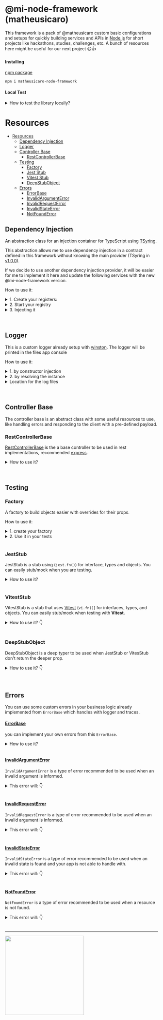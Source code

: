 # @mi-node-framework (matheusicaro)

This framework is a pack of @matheusicaro custom basic configurations and setups for quickly building services and APIs in [Node.js](https://nodejs.org/en) for short projects like hackathons, studies, challenges, etc.
A bunch of resources here might be useful for our next project 😃👍

#### Installing

[npm package](https://www.npmjs.com/package/matheusicaro-node-framework)

```
npm i matheusicaro-node-framework
```

#### Local Test

<details>
<summary>How to test the library locally?</summary>

<br>
1. in the library folder `mi-node-framework/`, run:
```terminal
npm i
npm run build
npm link
```

2. in the your project folder:
```terminal
npm uninstall matheusicaro-node-framework
npm link matheusicaro-node-framework
```
</details>

# Resources

- [Resources](#resources)
  - [Dependency Injection](#dependency-injection)
  - [Logger](#logger)
  - [Controller Base](#controller-base)
    - [RestControllerBase](#restcontrollerbase)
  - [Testing](#testing)
    - [Factory](#factory)
    - [Jest Stub](#jeststub)
    - [Vitest Stub](#viteststub)
    - [DeepStubObject](#deepstubobject)
  - [Errors](#errors)
    - [ErrorBase](#errorbase)
    - [InvalidArgumentError](#invalidargumenterror)
    - [InvalidRequestError](#invalidrequesterror)
    - [InvalidStateError](#invalidstateerror)
    - [NotFoundError](#notfounderror)

## Dependency Injection

An abstraction class for an injection container for TypeScript using [TSyring](https://github.com/microsoft/tsyringe).

This abstraction allows me to use dependency injection in a contract defined in this framework without knowing the main provider (TSyring in [v1.0.0](https://github.com/matheusicaro/matheusicaro-node-framework/releases/tag/1.0.0)).

If we decide to use another dependency injection provider, it will be easier for me to implement it here and update the following services with the new @mi-node-framework version.

How to use it:

<details><summary>1. Create your registers:</summary>

```typescript
function registerProviders(this: DependencyRegistry): void {
  this.container.register(ProviderTokens.MyProvider, {
    useValue: new MyProvider()
  });
}

export { registerProviders };
```
</details>

<details><summary>2. Start your registry</summary>

```typescript
import { DependencyRegistry } from 'matheusicaro-node-framework';

let dependencyRegistry: DependencyRegistry;

const getDependencyRegistryInstance = (): DependencyRegistry => {
  if (!dependencyRegistry) {
    dependencyRegistry = new DependencyRegistry([ registerProviders, ...and others]);
  }

  return dependencyRegistry;
};

export { getDependencyRegistryInstance };
```
</details>

<details><summary>3. Injecting it</summary>

```typescript
// application layer

import { inject } from 'matheusicaro-node-framework';

class MyController {
  constructor(
    @inject(ProviderTokens.MyProvider)
    private myProvider: MyProviderPort
  ) {}

  public handler(): Promise<void> {
    this.myProvider.run();
  }
}

export { MyController };
```

```typescript
// tests layer

describe('MyController', () => {
  const provider = getDependencyRegistryInstance().resolve(ProviderTokens.MyProvider);

  //...
});
```
</details>

<br>
<br>

## Logger

This is a custom logger already setup with [winston](https://github.com/winstonjs/winston#readme).
The logger will be printed in the files app console

How to use it:

<details><summary>1. by constructor injection</summary>

```typescript
import { DependencyInjectionTokens } from 'matheusicaro-node-framework';

class MyController {
  constructor(
    @inject(DependencyInjectionTokens.Logger)
    private logger: LoggerPort
  ) {}

  public handler(): Promise<void> {
    this.logger.info('trace handler');
  }
}
```
</details>

<details><summary>2. by resolving the instance</summary>

```typescript
  const logger = getDependencyRegistryInstance().resolve(ProviderTokens.MyProvider)

  logger.info(message)
  logger.info(message, { id: "...", status: "..." })

  logger.error(message)
  logger.error(message, { id: "...", status: "...", error })

  logger.exception(error): void;
```
</details>

<details><summary>Location for the log files</summary>

#### Files location:

- file: `logs/exceptions.log`

```
2024-11-27 14:47:58 [ ERROR ]==> uncaughtException: failed on starting the app Error: failed on starting the app
    at Timeout._onTimeout (/Users/matheus.icaro/DEVELOPMENT/repositories/test/mi-gateway-service/src/app.ts:41:9)
    at listOnTimeout (node:internal/timers:573:17)
    at processTimers (node:internal/timers:514:7)
```

- file: `logs/combined.log`

```
2024-11-27 14:50:53 [ ERROR ]==> {"message":"failed on starting the app","logData":{"trace_id":"fake_id","originalError":{"message":"its fail","stack":"Error: its fail\n    at Timeout._onTimeout (/Users/matheus.icaro/DEVELOPMENT/repositories/test/mi-gateway-service/src/app.ts:44:11)\n    at listOnTimeout (node:internal/timers:573:17)\n    at processTimers (node:internal/timers:514:7)"}}}

2024-11-27 14:53:37 [ INFO ]==> {"message":"logging data for trace","logData":{"id":"fake_id"}}
```
</details>

<br>
<br>

## Controller Base

The controller base is an abstract class with some useful resources to use, like handling errors and responding to the client with a pre-defined payload.

### RestControllerBase

[RestControllerBase](https://github.com/matheusicaro/matheusicaro-node-framework/blob/193fe58233f359c4212c986e9e03bef023d5f88c/src/controllers/rest-controller-base.ts#L22) is the a base controller to be used in rest implementations, recommended [express](https://github.com/expressjs/express).

<details>
<summary>How to use it?</summary>

```typescript
import { RestControllerBase } from 'matheusicaro-node-framework';

class HealthController extends RestControllerBase {
  constructor() {
    super();
  }

  public async getHealth(_req: Request, res: Response): Promise<Response<HealthResponse>> {
    try {
      return res.status(200).json({ message: 'success' });
    } catch (error) {
      return this.handleErrorThenRespondFailedOnRequest({
        error,
        response: res,
        responseData: {
          status: 'FAILED',
          time: new Date()
        }
      });
    }
  }
}

export { HealthController };
```
</details>

<br>
<br>

## Testing

### Factory

A factory to build objects easier with overrides for their props.

How to use it:

<details>
<summary>1. create your factory</summary>

- `src/application/domain/entities/my-object.ts`
```typescript
// your entity/object

export interface MyObject {
  id: string;
  status: 'OPEN' | 'CLOSED' | 'IN_PROGRESS';
}
```

- `tests/factories/my-object.factory.ts`:
```typescript
// declare any custom function to override specific params and make it easier to build specific objects
class MyObjectFactory extends Factory<MyObject> {
  closed() {
    return this.params({
      status: 'CLOSED',
    });
  }

  open() {
    return this.params({
      status: 'OPEN',
    });
  }
}

// return the default object when build it
const myObjectFactory = MyObjectFactory.define(() => ({
  id: 'some-id',
  status: 'IN_PROGRESS',
}));

export { myObjectFactory };
```
</details>

<details>
<summary>2. Use it in your tests</summary>

```typescript
    import { myObjectFactory } from '../factories/my-object.factory.ts';


    it('should find all closed status', async () => {
      
      // build the object in the desired state pre-defined
      const myObject = myObjectFactory.closed().build();

      stubDatabase.findOne.mockResolvedValueOnce(myObject);

      const result = await provider.findAllClosedStatus();

      expect(result).toEqual([myObject]);
    });


    it('should find by id', async () => {

      //override the build with any value for the fields from your object
      const myObject = myObjectFactory.build({ id: "any id" });

      stubDatabase.findOne.mockResolvedValueOnce(myObject);

      const result = await provider.findById("any id");

      expect(result).toEqual(myObject);
    });
```
</details>
<br>

### JestStub

JestStub is a stub using </details>
 (`jest.fn()`) for interface, types and objects. 
You can easily stub/mock when you are testing.

<details>
<summary>How to use it?</summary>

```typescript
  import { jestStub } from 'matheusicaro-node-framework';

  //...

  const stubMyInterface = jestStub<MyInterface>();

  const myClass = new MyClass(stubMyInterface)

  //...

  test('should stub function correctly and set id', async () => {
    const userId = "id",

    stubMyInterface.anyMethod.mockResolvedValueOnce(100);

    const result = myClass.run(userId)

    expect(result).toEqual(100);
    expect(stubMyInterface).toHaveBeenCalledTimes(1);
    expect(stubMyInterface).toHaveBeenCalledWith(userId);
  });
```
</details>
<br>

### VitestStub

VitestStub is a stub that uses [Vitest](https://vitest.dev/api/vi.html#vi-fn) (`vi.fn()`) for interfaces, types, and objects. 
You can easily stub/mock when testing with **Vitest**.

<details>
<summary>How to use it? 👇</summary>

```typescript
  import { vitestStub } from 'matheusicaro-node-framework';

  //...

  const stubMyInterface = vitestStub<MyInterface>();

  const myClass = new MyClass(stubMyInterface)

  //...

  test('should stub function correctly and set id', async () => {
    const userId = "id",

    stubMyInterface.anyMethod.mockResolvedValueOnce(100);

    const result = myClass.run(userId)

    expect(result).toEqual(100);
    expect(stubMyInterface).toHaveBeenCalledTimes(1);
    expect(stubMyInterface).toHaveBeenCalledWith(userId);
  });
```
</details>
<br>

### DeepStubObject

DeepStubObject is a deep typer to be used when JestStub or VitesStub don't return the deeper prop.

<details>
<summary>How to use it? 👇</summary>

```typescript
  import { jestStub, vitestStub, DeepStubObject } from 'matheusicaro-node-framework';

  //...

  let stubProvider: ProviderInterface & DeepStubObject<ProviderInterface>;

  beforeAll(() => {

    // with jestStub
    stubProvider = jestStub<ProviderInterface>();

    // with vitestStub
    stubProvider = vitestStub<ProviderInterface>();

    myClass = new MyClass(stubProvider);
  });

  test('should stub function correctly and set id', async () => {
    //...
    stubMyInterface.anyProp.deepProp.deeperProp.mockResolvedValueOnce(100);
  });
```
</details>
<br>
<br>


## Errors

You can use some custom errors in your business logic already implemented from `ErrorBase` which handles with logger and traces.

#### [ErrorBase](https://github.com/matheusicaro/matheusicaro-node-framework/blob/master/src/errors/error-base.ts#L35)

you can implement your own errors from this `ErrorBase`.

<details>
<summary>How to use it?</summary>

```typescript
class MyCustomErrorError extends ErrorBase {
  constructor(message: string);
  constructor(trace: InvalidStateErrorTrace);
  constructor(message: string, trace?: InvalidStateErrorTrace);
  constructor(messageOrTrace: string | InvalidStateErrorTrace, _trace?: InvalidStateErrorTrace) {
    const { message, trace } = alignArgs(messageOrTrace, _trace);

    super(ErrorCode.INVALID_STATE, InvalidStateError.name, message, {
      userMessage: trace?.userMessage,
      originalError: trace?.logData?.error,
      ...(trace?.logData && {
        logs: {
          data: trace?.logData,
          level: LogLevel.ERROR,
          instance: container.resolve<LoggerPort>(DependencyInjectionTokens.Logger)
        }
      })
    });
  }
}

export { InvalidStateError };
```
</details>
<br>

#### [InvalidArgumentError](https://github.com/matheusicaro/matheusicaro-node-framework/blob/master/src/errors/invalid-argument.error.ts#L21)

`InvalidArgumentError` is a type of error recommended to be used when an invalid argument is informed.

<details>
<summary>This error will: 👇</summary>

  - surface to the user with a known message for the invalid argument.
  - Log automatically the error & "trace" field when it is present in the args
    - `new InvalidArgumentError(message)` => do not error & message -` new InvalidArgumentError(message, trace)` => do log message and trace fields

```typescript
new InvalidArgumentError('invalid argument', { userMessage: 'friendly user message', logData: { traceId: 'id' } });
```
- `userMessage` can be sent in the response automatically when using RestControllerBase ([here](https://github.com/matheusicaro/matheusicaro-node-framework/blob/master/src/controllers/rest-controller-base.ts#L68-L76))
<br>
</details>
<br>


#### [InvalidRequestError](https://github.com/matheusicaro/matheusicaro-node-framework/blob/master/src/errors/invalid-request.error.ts#L21)

`InvalidRequestError` is a type of error recommended to be used when an invalid argument is informed.

<details>
<summary>This error will: 👇</summary>

- surface to the user with a known message for the invalid request.
- Log automatically the error & "trace" field when it is present in the args
  - `new InvalidRequestError(message)` => do not error & message
  - `new InvalidRequestError(message, trace)` => do log message and trace fields

```typescript
new InvalidRequestError('invalid request', { userMessage: 'friendly user message', logData: { traceId: 'id' } });
```
- `userMessage` can be sent in the response automatically when using RestControllerBase ([here](https://github.com/matheusicaro/matheusicaro-node-framework/blob/master/src/controllers/rest-controller-base.ts#L68-L76))
<br>
</details>
<br>

#### [InvalidStateError](https://github.com/matheusicaro/matheusicaro-node-framework/blob/master/src/errors/invalid-state.error.ts#L21)

`InvalidStateError` is a type of error recommended to be used when an invalid state is found and your app is not able to handle with.

<details>
<summary>This error will: 👇</summary>


- surface to the user as a default error message (if not informed) once there is nothing the user can do at this point to fix the request
- Log automatically the error & "trace" field when it is present in the args
  - `new InvalidStateError(message)` => do not error & message
  - `new InvalidStateError(message, trace)` => do log message and trace fields

```typescript
new InvalidStateError('invalid state found', { userMessage: 'friendly user message', logData: { traceId: 'id' } });
```

- `userMessage` can be sent in the response automatically when using RestControllerBase ([here](https://github.com/matheusicaro/matheusicaro-node-framework/blob/master/src/controllers/rest-controller-base.ts#L68-L76))
<br>
</details>
<br>

#### [NotFoundError](https://github.com/matheusicaro/matheusicaro-node-framework/blob/master/src/errors/not-found.error.ts)

`NotFoundError` is a type of error recommended to be used when a resource is not found.

<details>
<summary>This error will: 👇</summary>


- surface to the user as an unknown error once there is nothing the user can do at this point to fix the request.
- Log automatically the error & "trace" field when it is present in the args
  - `new InvalidStateError(message)` => do not error & message
  - `new InvalidStateError(message, trace)` => do log message and trace fields

```typescript
new NotFoundError('doc was not found', { userMessage: 'friendly user message', logData: { docId: 'id' } });
```

- `userMessage` can be sent in the response automatically when using RestControllerBase ([here](https://github.com/matheusicaro/matheusicaro-node-framework/blob/master/src/controllers/rest-controller-base.ts#L68-L76))

<br>
</details>
<br>

---

<img width="260" src="https://github.com/user-attachments/assets/a18a8fc2-bdec-43f8-a691-cb925efe6361">
